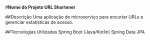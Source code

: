 #**Nome do Projeto URL Shortener**

##Descrição
Uma aplicação de microserviço para encurtar URLs e gerenciar estatísticas de acesso.

##Tecnologias Utilizadas
Spring Boot (Java/Kotlin)
Spring Data JPA
